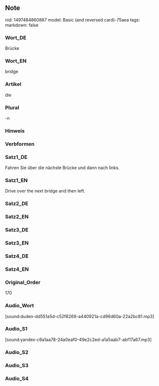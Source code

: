 ## Note
nid: 1497484860887
model: Basic (and reversed card)-75aea
tags: 
markdown: false

### Wort_DE
Brücke

### Wort_EN
bridge

### Artikel
die

### Plural
-n

### Hinweis


### Verbformen


### Satz1_DE
Fahren Sie über die nächste Brücke und dann nach links.

### Satz1_EN
Drive over the next bridge and then left.

### Satz2_DE


### Satz2_EN


### Satz3_DE


### Satz3_EN


### Satz4_DE


### Satz4_EN


### Original_Order
170

### Audio_Wort
[sound:duden-dd551a5d-c52f8269-a440921a-cd96d60a-22a2bc81.mp3]

### Audio_S1
[sound:yandex-c6a1aa78-24a0eaf0-49e2c2ed-a1a5aab7-abf17a67.mp3]

### Audio_S2


### Audio_S3


### Audio_S4

